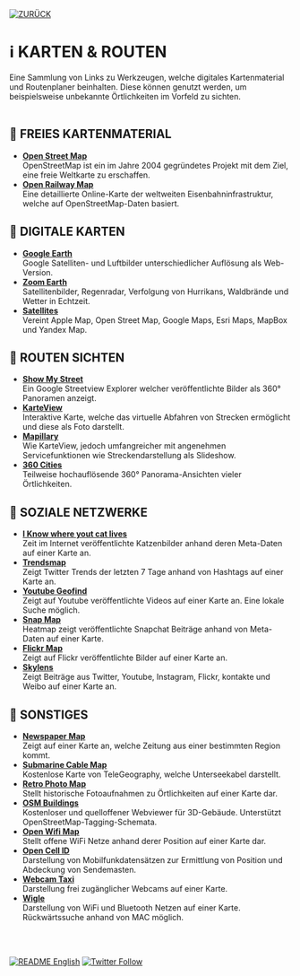 <div align="left">
  <a href="https://github.com/ot2i7ba/OSINT/blob/main/de/"><img alt="ZURÜCK" src="https://img.shields.io/badge/ZURÜCK-lightgrey.svg?style=for-the-badge"></a>
</div>

# ℹ️ KARTEN & ROUTEN
Eine Sammlung von Links zu Werkzeugen, welche digitales Kartenmaterial und Routenplaner beinhalten. Diese können genutzt werden, um beispielsweise unbekannte Örtlichkeiten im Vorfeld zu sichten.<br/><br/>

## 📑 FREIES KARTENMATERIAL
- **[Open Street Map](https://www.openstreetmap.de/karte.html "Open Street Map")**<br/>
OpenStreetMap ist ein im Jahre 2004 gegründetes Projekt mit dem Ziel, eine freie Weltkarte zu erschaffen.
- **[Open Railway Map](https://www.openrailwaymap.org/ "Open Railway Map")**<br/>
Eine detaillierte Online-Karte der weltweiten Eisenbahninfrastruktur, welche auf OpenStreetMap-Daten basiert.

## 📑 DIGITALE KARTEN
- **[Google Earth](https://earth.google.com/web/ "Google Earth")**<br/>
Google Satelliten- und Luftbilder unterschiedlicher Auflösung als Web-Version.
- **[Zoom Earth](https://zoom.earth/ "Zoom Earth")**<br/>
Satellitenbilder, Regenradar, Verfolgung von Hurrikans, Waldbrände und Wetter in Echtzeit.
- **[Satellites](https://satellites.pro/ "Satellites")**<br/>
Vereint Apple Map, Open Street Map, Google Maps, Esri Maps, MapBox und Yandex Map.

## 📑 ROUTEN SICHTEN
- **[Show My Street](https://showmystreet.com/ "Show My Street")**<br/>
Ein Google Streetview Explorer welcher veröffentlichte Bilder als 360° Panoramen anzeigt.
- **[KarteView](https://kartaview.org/map/ "KartaView")**<br/>
Interaktive Karte, welche das virtuelle Abfahren von Strecken ermöglicht und diese als Foto darstellt.
- **[Mapillary](https://www.mapillary.com/app/ "Mapillary")**<br/>
Wie KarteView, jedoch umfangreicher mit angenehmen Servicefunktionen wie Streckendarstellung als Slideshow.
- **[360 Cities](https://www.360cities.net/map?lang=de "360 Cities")**<br/>
Teilweise hochauflösende 360° Panorama-Ansichten vieler Örtlichkeiten.

## 📑 SOZIALE NETZWERKE
- **[I Know where yout cat lives](https://iknowwhereyourcatlives.com/ "I know where your cat lives")**<br/>
Zeit im Internet veröffentlichte Katzenbilder anhand deren Meta-Daten auf einer Karte an.
- **[Trendsmap](https://www.trendsmap.com/map "Twitter Trending Hashtags")**<br/>
Zeigt Twitter Trends der letzten 7 Tage anhand von Hashtags auf einer Karte an.
- **[Youtube Geofind](https://mattw.io/youtube-geofind/ "Youtube Geofind")**<br/>
Zeigt auf Youtube veröffentlichte Videos auf einer Karte an. Eine lokale Suche möglich.
- **[Snap Map](https://map.snapchat.com/ "Snapchat Map")**<br/>
Heatmap zeigt veröffentlichte Snapchat Beiträge anhand von Meta-Daten auf einer Karte.
- **[Flickr Map](https://www.flickr.com/map "Flickr Map")**<br/>
Zeigt auf Flickr veröffentlichte Bilder auf einer Karte an.
- **[Skylens](https://app.skylens.io/ "Skylens")**<br/>
Zeigt Beiträge aus Twitter, Youtube, Instagram, Flickr, kontakte und Weibo auf einer Karte an.

## 📑 SONSTIGES
- **[Newspaper Map](https://newspapermap.com/ "Newspaper Map")**<br/>
Zeigt auf einer Karte an, welche Zeitung aus einer bestimmten Region kommt.
- **[Submarine Cable Map](https://www.submarinecablemap.com/ "Submarine Cable Map")**<br/>
Kostenlose Karte von TeleGeography, welche Unterseekabel darstellt.
- **[Retro Photo Map](https://pastvu.com/ "Retro Photo Map")**<br/>
Stellt historische Fotoaufnahmen zu Örtlichkeiten auf einer Karte dar.
- **[OSM Buildings](https://osmbuildings.org/ "OSM Buildings")**<br/>
Kostenloser und quelloffener Webviewer für 3D-Gebäude. Unterstützt OpenStreetMap-Tagging-Schemata.
- **[Open Wifi Map](https://openwifimap.net/ "Open Wifi Map")**<br/>
Stellt offene WiFi Netze anhand derer Position auf einer Karte dar.
- **[Open Cell ID](https://opencellid.org/ "Open Cell ID")**<br/>
Darstellung von Mobilfunkdatensätzen zur Ermittlung von Position und Abdeckung von Sendemasten.
- **[Webcam Taxi](https://www.webcamtaxi.com/en/germany.html "Webcam Taxi")**<br/>
Darstellung frei zugänglicher Webcams auf einer Karte.
- **[Wigle](https://www.wigle.net/ "Wireless Network Mapping")**<br/>
Darstellung von WiFi und Bluetooth Netzen auf einer Karte. Rückwärtssuche anhand von MAC möglich.




<br/><br/>
<div align="left">
  <a href="https://github.com/ot2i7ba/OSINT/blob/main/en/README.md"><img alt="README English" src="https://img.shields.io/badge/README-English-lightgrey.svg?style=for-the-badge"></a>
  <a href="https://twitter.com/intent/follow?screen_name=ot2i7ba"><img alt="Twitter Follow" src="https://img.shields.io/twitter/follow/ot2i7ba?logo=twitter&logoColor=white&style=for-the-badge"></a>
</div>
